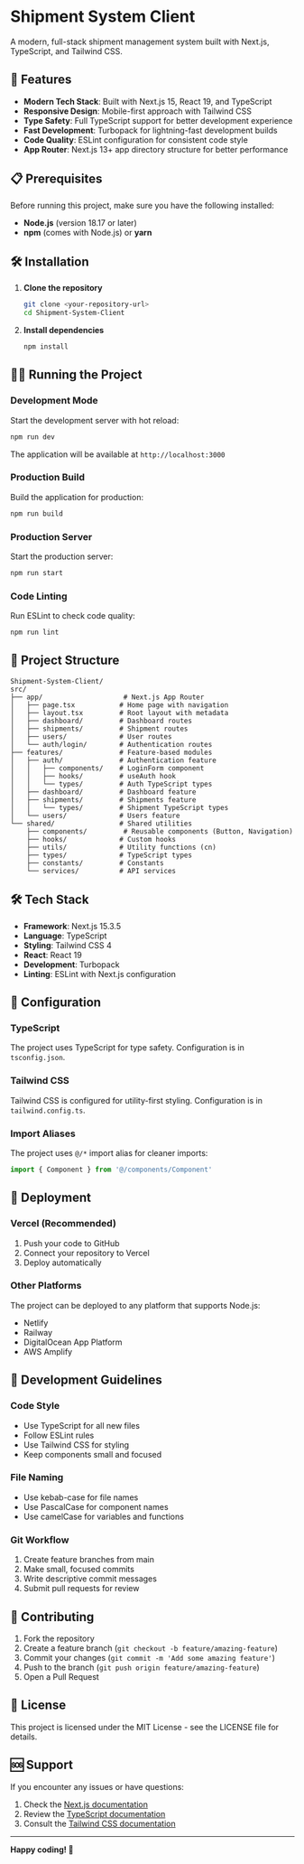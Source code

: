 # Shipment System Client

A modern, full-stack shipment management system built with Next.js, TypeScript, and Tailwind CSS.

## 🚀 Features

- **Modern Tech Stack**: Built with Next.js 15, React 19, and TypeScript
- **Responsive Design**: Mobile-first approach with Tailwind CSS
- **Type Safety**: Full TypeScript support for better development experience
- **Fast Development**: Turbopack for lightning-fast development builds
- **Code Quality**: ESLint configuration for consistent code style
- **App Router**: Next.js 13+ app directory structure for better performance

## 📋 Prerequisites

Before running this project, make sure you have the following installed:

- **Node.js** (version 18.17 or later)
- **npm** (comes with Node.js) or **yarn**

## 🛠️ Installation

1. **Clone the repository**
   ```bash
   git clone <your-repository-url>
   cd Shipment-System-Client
   ```

2. **Install dependencies**
   ```bash
   npm install
   ```

## 🏃‍♂️ Running the Project

### Development Mode
Start the development server with hot reload:
```bash
npm run dev
```
The application will be available at `http://localhost:3000`

### Production Build
Build the application for production:
```bash
npm run build
```

### Production Server
Start the production server:
```bash
npm run start
```

### Code Linting
Run ESLint to check code quality:
```bash
npm run lint
```

## 📁 Project Structure

```
Shipment-System-Client/
src/
├── app/                    # Next.js App Router
│   ├── page.tsx           # Home page with navigation
│   ├── layout.tsx         # Root layout with metadata
│   ├── dashboard/         # Dashboard routes
│   ├── shipments/         # Shipment routes  
│   ├── users/             # User routes
│   └── auth/login/        # Authentication routes
├── features/              # Feature-based modules
│   ├── auth/              # Authentication feature
│   │   ├── components/    # LoginForm component
│   │   ├── hooks/         # useAuth hook
│   │   └── types/         # Auth TypeScript types
│   ├── dashboard/         # Dashboard feature
│   ├── shipments/         # Shipments feature
│   │   └── types/         # Shipment TypeScript types
│   └── users/             # Users feature
└── shared/                # Shared utilities
    ├── components/         # Reusable components (Button, Navigation)
    ├── hooks/             # Custom hooks
    ├── utils/             # Utility functions (cn)
    ├── types/             # TypeScript types
    ├── constants/         # Constants
    └── services/          # API services
```

## 🛠️ Tech Stack

- **Framework**: Next.js 15.3.5
- **Language**: TypeScript
- **Styling**: Tailwind CSS 4
- **React**: React 19
- **Development**: Turbopack
- **Linting**: ESLint with Next.js configuration

## 🔧 Configuration

### TypeScript
The project uses TypeScript for type safety. Configuration is in `tsconfig.json`.

### Tailwind CSS
Tailwind CSS is configured for utility-first styling. Configuration is in `tailwind.config.ts`.

### Import Aliases
The project uses `@/*` import alias for cleaner imports:
```typescript
import { Component } from '@/components/Component'
```

## 🚀 Deployment

### Vercel (Recommended)
1. Push your code to GitHub
2. Connect your repository to Vercel
3. Deploy automatically

### Other Platforms
The project can be deployed to any platform that supports Node.js:
- Netlify
- Railway
- DigitalOcean App Platform
- AWS Amplify

## 📝 Development Guidelines

### Code Style
- Use TypeScript for all new files
- Follow ESLint rules
- Use Tailwind CSS for styling
- Keep components small and focused

### File Naming
- Use kebab-case for file names
- Use PascalCase for component names
- Use camelCase for variables and functions

### Git Workflow
1. Create feature branches from main
2. Make small, focused commits
3. Write descriptive commit messages
4. Submit pull requests for review

## 🤝 Contributing

1. Fork the repository
2. Create a feature branch (`git checkout -b feature/amazing-feature`)
3. Commit your changes (`git commit -m 'Add some amazing feature'`)
4. Push to the branch (`git push origin feature/amazing-feature`)
5. Open a Pull Request

## 📄 License

This project is licensed under the MIT License - see the LICENSE file for details.

## 🆘 Support

If you encounter any issues or have questions:
1. Check the [Next.js documentation](https://nextjs.org/docs)
2. Review the [TypeScript documentation](https://www.typescriptlang.org/docs)
3. Consult the [Tailwind CSS documentation](https://tailwindcss.com/docs)

---

**Happy coding! 🎉**
